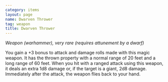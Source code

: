```yaml
---
category: items
layout: page
name: Dwarven Thrower 
tag: weapon
title: Dwarven Thrower 
---
```


_Weapon (warhammer), very rare (requires attunement by a dwarf)_ 

You gain a +3 bonus to attack and damage rolls made with this magic weapon. It has the thrown property with a normal range of 20 feet and a long range of 60 feet. When you hit with a ranged attack using this weapon, it deals an extra 1d8 damage or, if the target is a giant, 2d8 damage. Immediately after the attack, the weapon flies back to your hand.
